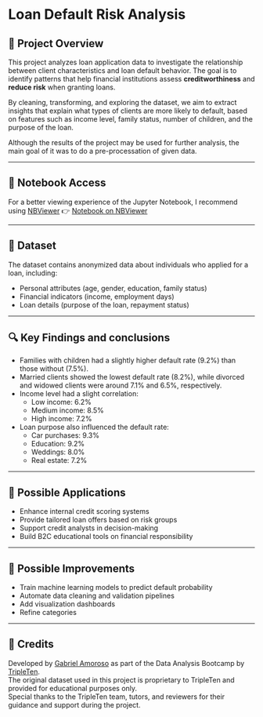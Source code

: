 # Loan Default Risk Analysis

## 📌 Project Overview

This project analyzes loan application data to investigate the relationship between client characteristics and loan default behavior. The goal is to identify patterns that help financial institutions assess **creditworthiness** and **reduce risk** when granting loans.

By cleaning, transforming, and exploring the dataset, we aim to extract insights that explain what types of clients are more likely to default, based on features such as income level, family status, number of children, and the purpose of the loan.

Although the results of the project may be used for further analysis, the main goal of it was to do a pre-processation of given data.

---

## 📘 Notebook Access

For a better viewing experience of the Jupyter Notebook, I recommend using [NBViewer](https://nbviewer.org)
👉 [Notebook on NBViewer](https://nbviewer.org/github/gabriel-amoroso/bootcamp_dataanalysis/blob/main/loan_default_risk_analysis/loan_default_risk_analysis.ipynb)

---

## 📂 Dataset

The dataset contains anonymized data about individuals who applied for a loan, including:

- Personal attributes (age, gender, education, family status)
- Financial indicators (income, employment days)
- Loan details (purpose of the loan, repayment status)

---

## 🔍 Key Findings and conclusions

- Families with children had a slightly higher default rate (9.2%) than those without (7.5%).
- Married clients showed the lowest default rate (8.2%), while divorced and widowed clients were around 7.1% and 6.5%, respectively.
- Income level had a slight correlation:
  - Low income: 6.2%
  - Medium income: 8.5%
  - High income: 7.2%
- Loan purpose also influenced the default rate:
  - Car purchases: 9.3%
  - Education: 9.2%
  - Weddings: 8.0%
  - Real estate: 7.2%

---

## 💼 Possible Applications

- Enhance internal credit scoring systems
- Provide tailored loan offers based on risk groups
- Support credit analysts in decision-making
- Build B2C educational tools on financial responsibility

---

## 🚀 Possible Improvements

- Train machine learning models to predict default probability
- Automate data cleaning and validation pipelines
- Add visualization dashboards 
- Refine categories 

---

## 🙌 Credits

Developed by [Gabriel Amoroso](https://github.com/gabriel-amoroso) as part of the Data Analysis Bootcamp by [TripleTen](https://tripleten.com.br).  
The original dataset used in this project is proprietary to TripleTen and provided for educational purposes only.  
Special thanks to the TripleTen team, tutors, and reviewers for their guidance and support during the project.
